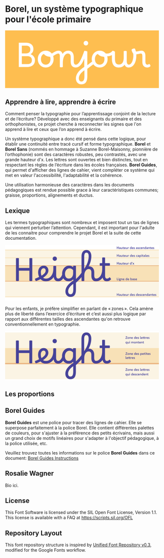 # Borel, un système typographique pour l'école primaire

!["Bonjour" using Borel font](documentation/images/Bonjour.jpg)

## Apprendre à lire, apprendre à écrire

Comment penser la typographie pour l’apprentissage conjoint de la lecture et de l’écriture? Développé avec des enseignants du primaire et des orthophonistes, ce projet cherche à reconnecter les signes que l'on apprend à lire et ceux que l’on apprend à écrire. 

Un système typographique a donc été pensé dans cette logique, pour établir une continuité entre tracé cursif et forme typographique. **Borel** et **Borel Sans** (nommés en hommage à Suzanne Borel-Maisonny, pionnière de l’orthophonie) sont des caractères robustes, peu contrastés, avec une grande hauteur d'x. Les lettres sont ouvertes et bien distinctes, tout en respectant les règles de l’écriture dans les écoles françaises. **Borel Guides**, qui permet d'afficher des lignes de cahier, vient compléter ce système qui met en valeur l'accessibilité, l'adaptabilité et la cohérence.

Une utilisation harmonieuse des caractères dans les documents pédagogiques est rendue possible grace à leur caractéristiques communes; graisse, proportions, alignements et ductus.

## Lexique
Les termes typographiques sont nombreux et imposent tout un tas de lignes qui viennent perturber l’attention. Cependant, il est important pour l'adulte de les connaitre pour comprendre le projet Borel et la suite de cette documentation.

![termes typographiques](./documentation/images/height.jpg)

Pour les enfants, je préfère simplifier en parlant de « zones ». Cela amène plus de liberté dans l’exercice d’écriture et c’est aussi plus logique par rapport aux différentes tailles des ascendantes qu'on retrouve conventionnellement en typographie. 

![termes adaptés aux enfants](./documentation/images/height2.jpg)

## Les proportions


## Borel Guides

**Borel Guides** est une police pour tracer des lignes de cahier. Elle se superpose parfaitement à la police Borel. Elle contient différentes palettes de couleurs, pour s'ajuster à la préférence des petits écrivains, mais aussi un grand choix de motifs linéaires pour s'adapter à l'objectif pédagogique, à la police utilisée, etc.

Veuillez trouvez toutes les informations sur le police **Borel Guides** dans ce document:
[Borel Guides Instructions](./documentation/proof/BorelGuides-Instructions.pdf)


## Rosalie Wagner

Bio ici.

## License

This Font Software is licensed under the SIL Open Font License, Version 1.1.
This license is available with a FAQ at https://scripts.sil.org/OFL

## Repository Layout

This font repository structure is inspired by [Unified Font Repository v0.3](https://github.com/unified-font-repository/Unified-Font-Repository), modified for the Google Fonts workflow.
